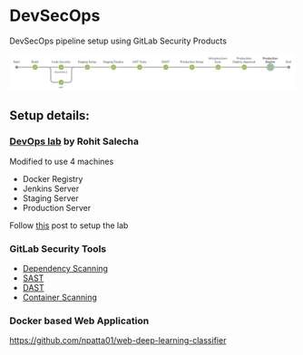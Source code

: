 # DevSecOps
DevSecOps pipeline setup using GitLab Security Products

![Pipeline](assets/pipeline.png)

## Setup details:
### [DevOps lab][salecha] by Rohit Salecha
Modified to use 4 machines
- Docker Registry
- Jenkins Server
- Staging Server
- Production Server

Follow [this][post] post to setup the lab

### GitLab Security Tools
- [Dependency Scanning][depscan]
- [SAST][sast]
- [DAST][dast]
- [Container Scanning][container]

### Docker based Web Application
https://github.com/npatta01/web-deep-learning-classifier

[salecha]: <https://github.com/salecharohit/devops>
[depscan]: <https://docs.gitlab.com/ee/user/application_security/dependency_scanning/index.html>
[sast]: <https://docs.gitlab.com/ee/user/application_security/sast/index.html>
[dast]: <https://docs.gitlab.com/ee/user/application_security/dast/>
[container]: <https://docs.gitlab.com/ee/user/application_security/container_scanning/>
[post]: <https://www.rohitsalecha.com/project/practical_devops/>
